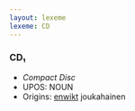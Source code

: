 ```yaml
---
layout: lexeme
lexeme: CD
---
```


###  CD₁

* _Compact Disc_
* UPOS:  NOUN
* Origins: [enwikt](https://en.wiktionary.org/wiki/CD) joukahainen 

